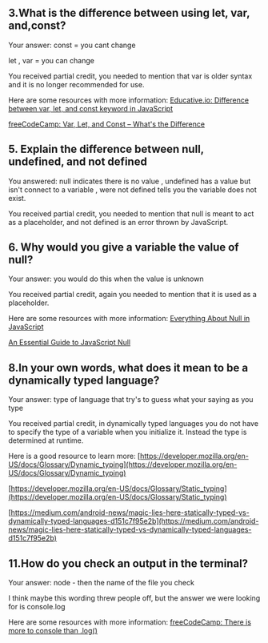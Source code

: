 ## 3.What is the difference between using let, var, and,const?

Your answer:
const = you cant change

let , var = you can change

You received partial credit, you needed to mention that var is older syntax and it is no longer recommended for use.

Here are some resources with more information:
[Educative.io: Difference between var, let, and const keyword in JavaScript](https://www.educative.io/answers/difference-between-var-let-and-const-keyword-in-javascript?eid=5082902844932096&wbraid=CjkKCQjwk7ugBhD8ARIoACW-qf0ZQwJzJOCfLqz7UHHKy5MV21b8u2mfbsLWY_7obUXYRfBnKhoCJaA&utm_campaign=brand_educative&utm_source=google&utm_medium=ppc&utm_content=performance_max&eid=5082902844932096&utm_term=&utm_campaign=%5BNew%5D+Performance+Max&utm_source=adwords&utm_medium=ppc&hsa_acc=5451446008&hsa_cam=18511913007&hsa_grp=&hsa_ad=&hsa_src=x&hsa_tgt=&hsa_kw=&hsa_mt=&hsa_net=adwords&hsa_ver=3&gclid=Cj0KCQjwtsCgBhDEARIsAE7RYh20KmEGCBY3nWMpF6vok2y7j9XVNzxc8iNLommPZVCRIN-HAkxUyi8aAn7UEALw_wcB)

[freeCodeCamp: Var, Let, and Const – What's the Difference](https://www.freecodecamp.org/news/var-let-and-const-whats-the-difference/)

## 5. Explain the difference between null, undefined, and not defined

You answered:
null indicates there is no value , undefined has a value but isn't connect to a variable , were not defined tells you the variable does not exist.

You received partial credit, you needed to mention that null is meant to act as a placeholder, and not defined is an error thrown by JavaScript.

## 6. Why would you give a variable the value of null?

Your answer:
you would do this when the value is unknown

You received partial credit, again you needed to mention that it is used as a placeholder.

Here are some resources with more information:
[Everything About Null in JavaScript](https://dmitripavlutin.com/javascript-null/)

[An Essential Guide to JavaScript Null](https://www.javascripttutorial.net/object/javascript-null/)

## 8.In your own words, what does it mean to be a dynamically typed language?

Your answer:
type of language that try's to guess what your saying as you type

You received partial credit, in dynamically typed  languages you do not have to specify the type of a variable when you initialize it. Instead the type is determined at runtime.

Here is a good resource to learn more: [https://developer.mozilla.org/en-US/docs/Glossary/Dynamic_typing](https://developer.mozilla.org/en-US/docs/Glossary/Dynamic_typing)

[https://developer.mozilla.org/en-US/docs/Glossary/Static_typing](https://developer.mozilla.org/en-US/docs/Glossary/Static_typing)

[https://medium.com/android-news/magic-lies-here-statically-typed-vs-dynamically-typed-languages-d151c7f95e2b](https://medium.com/android-news/magic-lies-here-statically-typed-vs-dynamically-typed-languages-d151c7f95e2b)

## 11.How do you check an output in the terminal?

Your answer: node - then the name of the file you check

I think maybe this wording threw people off, but the answer we were looking for is console.log

Here are some resources with more information:
[freeCodeCamp: There is more to console than .log()](https://www.freecodecamp.org/news/javascript-console-log-example-how-to-print-to-the-console-in-js/)


